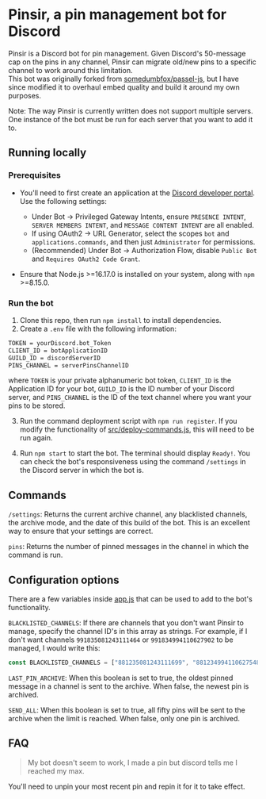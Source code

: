 # Pinsir, a pin management bot for Discord

Pinsir is a Discord bot for pin management. Given Discord's 50-message cap on the pins in any channel, Pinsir can migrate old/new pins to a specific channel to work around this limitation.  
This bot was originally forked from [somedumbfox/passel-js](https://github.com/somedumbfox/passel-js), but I have since modified it to overhaul embed quality and build it around my own purposes.

Note: The way Pinsir is currently written does not support multiple servers. One instance of the bot must be run for each server that you want to add it to.

## Running locally

### Prerequisites

- You'll need to first create an application at the [Discord developer portal](https://discord.com/developers/applications/). Use the following settings:
  - Under Bot -> Privileged Gateway Intents, ensure `PRESENCE INTENT`, `SERVER MEMBERS INTENT`, and `MESSAGE CONTENT INTENT` are all enabled.
  - If using OAuth2 -> URL Generator, select the scopes `bot` and `applications.commands`, and then just `Administrator` for permissions.
  - (Recommended) Under Bot -> Authorization Flow, disable `Public Bot` and `Requires OAuth2 Code Grant`.

- Ensure that Node.js >=16.17.0 is installed on your system, along with `npm` >=8.15.0.

### Run the bot

1. Clone this repo, then run `npm install` to install dependencies.
2. Create a `.env` file with the following information:

```txt
TOKEN = yourDiscord.bot_Token
CLIENT_ID = botApplicationID
GUILD_ID = discordServerID
PINS_CHANNEL = serverPinsChannelID
```

where `TOKEN` is your private alphanumeric bot token, `CLIENT_ID` is the Application ID for your bot, `GUILD_ID` is the ID number of your Discord server, and `PINS_CHANNEL` is the ID of the text channel where you want your pins to be stored.

3. Run the command deployment script with `npm run register`. If you modify the functionality of [src/deploy-commands.js](src/deploy-commands.js), this will need to be run again.

4. Run `npm start` to start the bot. The terminal should display `Ready!`. You can check the bot's responsiveness using the command `/settings` in the Discord server in which the bot is.

## Commands

`/settings`: Returns the current archive channel, any blacklisted channels, the archive mode, and the date of this build of the bot. This is an excellent way to ensure that your settings are correct.

`pins`: Returns the number of pinned messages in the channel in which the command is run.

## Configuration options

There are a few variables inside [app.js](src/app.js) that can be used to add to the bot's functionality.

`BLACKLISTED_CHANNELS`: If there are channels that you don't want Pinsir to manage, specify the channel ID's in this array as strings. For example, if I don't want channels `991835081243111464` or `991834994110627902` to be managed, I would write this:

```js
const BLACKLISTED_CHANNELS = ["881235081243111699", "881234994110627548"]
```

`LAST_PIN_ARCHIVE`: When this boolean is set to true, the oldest pinned message in a channel is sent to the archive. When false, the newest pin is archived.

`SEND_ALL`: When this boolean is set to true, all fifty pins will be sent to the archive when the limit is reached. When false, only one pin is archived.

## FAQ

> My bot doesn't seem to work, I made a pin but discord tells me I reached my max.

You'll need to unpin your most recent pin and repin it for it to take effect.
